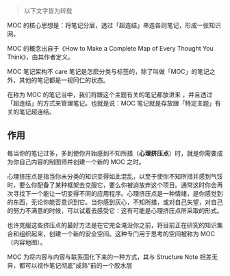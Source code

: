> 以下文字皆为转载

MOC 的核心思想是：将笔记分层，透过「超连结」串连各则笔记，形成一张知识网。

MOC 的概念出自于《How to Make a Complete Map of Every Thought You Think》，由其作者定义。

MOC 笔记架构不 care 笔记是怎麽分类与标签的，除了叫做「MOC」的笔记之外，其他的笔记都是一视同仁的状态。

在称为 MOC 的笔记当中，我们将跟这个主题有关的笔记都放进来 ，并且透过「超连结」的方式来管理笔记。也就是说：MOC 笔记就是存放跟「特定主题」有关的笔记超连结。

## 作用
每当你的笔记过多，多到使你开始感到不知所措（**心理挤压点**）时，就是你需要成为你自己内容的制图师并创建一个新的 MOC 之时。

心理挤压点是指当你未分类的知识变得如此混乱，以至于使你不知所措并感到气馁时，要么你配备了某种框架去克服它，要么你被迫放弃这个项目。通常这时你会再次寻找下一个能让一切变得不同的应用程序。心理挤压点是一种情绪，是你感觉到的东西，无论你能否意识到它。当你感到灰心，不知所措，或对自己失望，对自己的努力不满意的时候，可以试着去感受它：这有可能是心理挤压点所采取的形式。

也许克服这些挤压点的最好方法是在它完全淹没你之前，将目前正在研究的知识集合和组织起来，创建一个新的安全空间。这种专门用于思考的空间被称为 MOC（内容地图）。


MOC 为将内容与内容与联系固化下来的一种方式，其与 Structure Note 相差无异，都可以视作笔记彻底”成熟“前的一个胶水层
